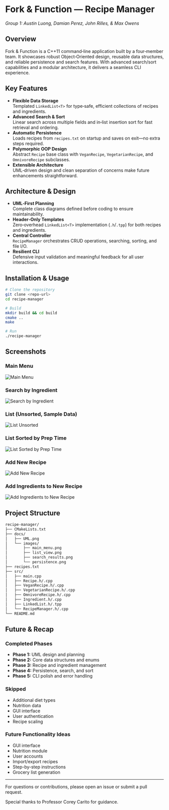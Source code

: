 # Fork & Function — Recipe Manager
*Group 1: Austin Luong, Damian Perez, John Rilles, & Max Owens* 

## Overview
Fork & Function is a C++11 command‑line application built by a four‑member team. It showcases robust Object‑Oriented design, reusable data structures, and reliable persistence and search features. With advanced search/sort capabilities and a modular architecture, it delivers a seamless CLI experience.

## Key Features
- **Flexible Data Storage**  
  Templated `LinkedList<T>` for type‑safe, efficient collections of recipes and ingredients.  
- **Advanced Search & Sort**  
  Linear search across multiple fields and in‑list insertion sort for fast retrieval and ordering.  
- **Automatic Persistence**  
  Loads recipes from `recipes.txt` on startup and saves on exit—no extra steps required.  
- **Polymorphic OOP Design**  
  Abstract `Recipe` base class with `VeganRecipe`, `VegetarianRecipe`, and `OmnivoreRecipe` subclasses.  
- **Extensible Architecture**  
  UML‑driven design and clean separation of concerns make future enhancements straightforward.

## Architecture & Design
- **UML‑First Planning**  
  Complete class diagrams defined before coding to ensure maintainability.  
- **Header‑Only Templates**  
  Zero‑overhead `LinkedList<T>` implementation (`.h`/`.tpp`) for both recipes and ingredients.  
- **Central Controller**  
  `RecipeManager` orchestrates CRUD operations, searching, sorting, and file I/O.  
- **Resilient CLI**  
  Defensive input validation and meaningful feedback for all user interactions.

## Installation & Usage
```bash
# Clone the repository
git clone <repo-url>
cd recipe-manager

# Build
mkdir build && cd build
cmake ..
make

# Run
./recipe-manager
```

## Screenshots

### Main Menu
![Main Menu](docs/images/main_menu.png)

### Search by Ingredient
![Search by Ingredient](docs/images/search_ingredient.png)

### List (Unsorted, Sample Data)
![List Unsorted](docs/images/list_unsorted.png)

### List Sorted by Prep Time
![List Sorted by Prep Time](docs/images/list_sorted.png)

### Add New Recipe
![Add New Recipe](docs/images/add_recipe.png)

### Add Ingredients to New Recipe
![Add Ingredients to New Recipe](docs/images/add_ingredients.png)

## Project Structure

```bash
recipe-manager/
├── CMakeLists.txt
├── docs/
│   ├── UML.png
│   └── images/
│       ├── main_menu.png
│       ├── list_view.png
│       ├── search_results.png
│       └── persistence.png
├── recipes.txt
├── src/
│   ├── main.cpp
│   ├── Recipe.h/.cpp
│   ├── VeganRecipe.h/.cpp
│   ├── VegetarianRecipe.h/.cpp
│   ├── OmnivoreRecipe.h/.cpp
│   ├── Ingredient.h/.cpp
│   ├── LinkedList.h/.tpp
│   └── RecipeManager.h/.cpp
└── README.md
```

## Future & Recap
### Completed Phases
- **Phase 1:** UML design and planning
- **Phase 2:** Core data structures and enums
- **Phase 3:** Recipe and ingredient management
- **Phase 4:** Persistence, search, and sort
- **Phase 5:** CLI polish and error handling

### Skipped
- Additional diet types
- Nutrition data
- GUI interface
- User authentication
- Recipe scaling

### Future Functionality Ideas
- GUI interface
- Nutrition module
- User accounts
- Import/export recipes
- Step-by-step instructions
- Grocery list generation

---

For questions or contributions, please open an issue or submit a pull request.

Special thanks to Professor Corey Carito for guidance.